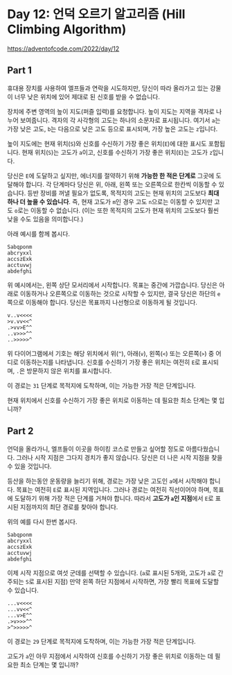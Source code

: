 # Day 12: 언덕 오르기 알고리즘 (Hill Climbing Algorithm)
<https://adventofcode.com/2022/day/12>

## Part 1  
휴대용 장치를 사용하여 엘프들과 연락을 시도하지만, 당신이 따라 올라가고 있는 강물이 너무 낮은 위치에 있어 제대로 된 신호를 받을 수 없습니다.

장치에 주변 영역의 높이 지도(퍼즐 입력)를 요청합니다. 높이 지도는 지역을 격자로 나누어 보여줍니다. 격자의 각 사각형의 고도는 하나의 소문자로 표시됩니다. 여기서 `a`는 가장 낮은 고도, `b`는 다음으로 낮은 고도 등으로 표시되며, 가장 높은 고도는 `z`입니다.

높이 지도에는 현재 위치(`S`)와 신호를 수신하기 가장 좋은 위치(`E`)에 대한 표시도 포함됩니다. 현재 위치(`S`)는 고도가 `a`이고, 신호를 수신하기 가장 좋은 위치(`E`)는 고도가 `z`입니다.

당신은 `E`에 도달하고 싶지만, 에너지를 절약하기 위해 **가능한 한 적은 단계로** 그곳에 도달해야 합니다. 각 단계마다 당신은 위, 아래, 왼쪽 또는 오른쪽으로 한칸씩 이동할 수 있습니다. 등반 장비를 꺼낼 필요가 없도록, 목적지의 고도는 현재 위치의 고도보다 **최대 하나 더 높을 수 있습니다**. 즉, 현재 고도가 `m`인 경우 고도 `n`으로는 이동할 수 있지만 고도 `o`로는 이동할 수 없습니다. (이는 또한 목적지의 고도가 현재 위치의 고도보다 훨씬 낮을 수도 있음을 의미합니다.)

아래 예시를 함께 봅시다.

``` text
Sabqponm
abcryxxl
accszExk
acctuvwj
abdefghi
```

위 예시에서는, 왼쪽 상단 모서리에서 시작합니다. 목표는 중간에 가깝습니다. 당신은 아래로 이동하거나 오른쪽으로 이동하는 것으로 시작할 수 있지만, 결국 당신은 하단의 `e` 쪽으로 이동해야 합니다. 당신은 목표까지 나선형으로 이동하게 될 것입니다.

``` text
v..v<<<<
>v.vv<<^
.>vv>E^^
..v>>>^^
..>>>>>^
```

위 다이어그램에서 기호는 해당 위치에서 위(`^`), 아래(`v`), 왼쪽(`<`) 또는 오른쪽(`>`) 중 어디로 이동하는지를 나타냅니다. 신호를 수신하기 가장 좋은 위치는 여전히 `E`로 표시되며, `.`은 방문하지 않은 위치를 표시합니다.

이 경로는 `31` 단계로 목적지에 도착하며, 이는 가능한 가장 적은 단계입니다.

현재 위치에서 신호를 수신하기 가장 좋은 위치로 이동하는 데 필요한 최소 단계는 몇 입니까?

## Part 2
언덕을 올라가니, 엘프들이 이곳을 하이킹 코스로 만들고 싶어할 정도로 아름다웠습니다. 그러나 시작 지점은 그다지 경치가 좋지 않습니다. 당신은 더 나은 시작 지점을 찾을 수 있을 것입니다.

등산을 하는동안 운동량을 늘리기 위해, 경로는 가장 낮은 고도인 `a`에서 시작해야 합니다. 목표는 여전히 `E`로 표시된 지역입니다. 그러나 경로는 여전히 직선이어야 하며, 목표에 도달하기 위해 가장 적은 단계를 거쳐야 합니다. 따라서 **고도가 `a`인 지점**에서 `E`로 표시된 지점까지의 최단 경로를 찾아야 합니다.

위의 예를 다시 한번 봅시다.

``` text
Sabqponm
abcryxxl
accszExk
acctuvwj
abdefghi
```

이제 시작 지점으로 여섯 군데를 선택할 수 있습니다. (`a`로 표시된 5개와, 고도가 `a`로 간주되는 `S`로 표시된 지점) 만약 왼쪽 하단 지점에서 시작하면, 가장 빨리 목표에 도달할 수 있습니다.

``` text
...v<<<<
...vv<<^
...v>E^^
.>v>>>^^
>^>>>>>^
```

이 경로는 `29` 단계로 목적지에 도착하며, 이는 가능한 가장 적은 단계입니다.

고도가 `a`인 아무 지점에서 시작하여 신호를 수신하기 가장 좋은 위치로 이동하는 데 필요한 최소 단계는 몇 입니까?